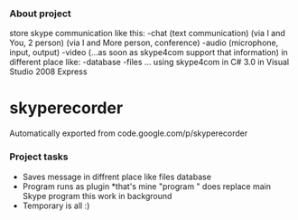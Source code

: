 ### About project
store skype communication like this: -chat (text communication) (via I and You, 2 person) (via I and More person, conference) -audio (microphone, input, output) -video (...as soon as skype4com support that information) in different place like: -database -files ... using skype4com in C# 3.0 in Visual Studio 2008 Express

# skyperecorder
Automatically exported from code.google.com/p/skyperecorder

### Project tasks
* Saves message in diffrent place like files database
* Program runs as plugin
*that's mine "program " does replace main Skype program this work in background
* Temporary is all :)
